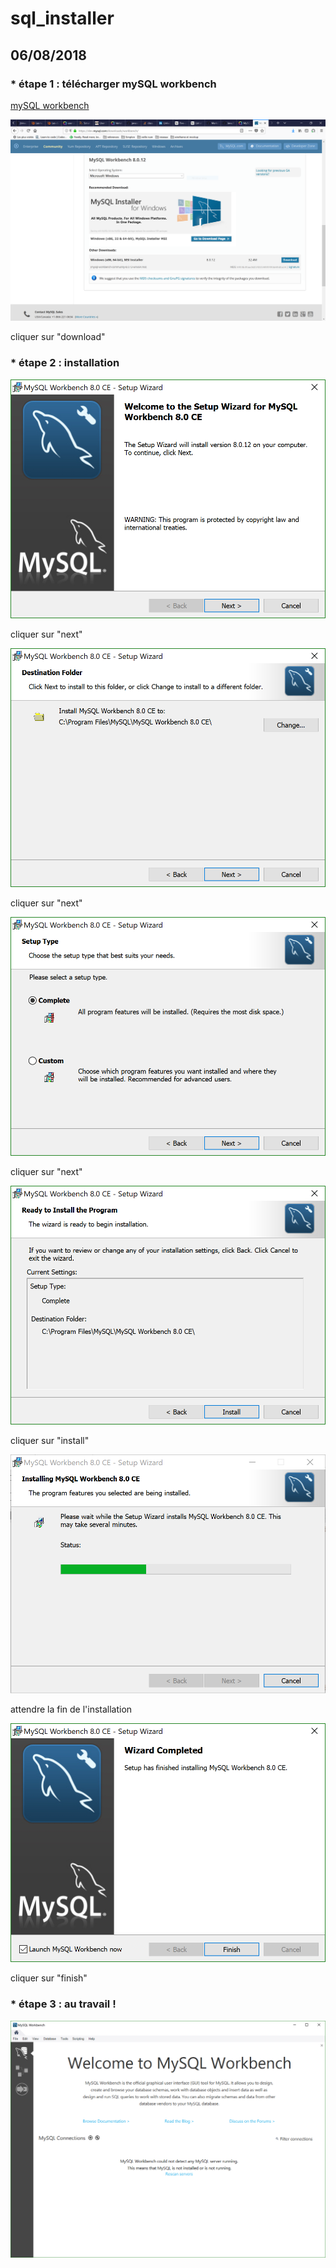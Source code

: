 # sql_installer

## 06/08/2018

### * étape 1 : télécharger mySQL workbench

[mySQL workbench](https://dev.mysql.com/downloads/workbench/)

![telechargement](https://github.com/jbinaux/sql_installer/blob/master/img_readme/telechargement.PNG "telechargement")

cliquer sur "download"

### * étape 2 : installation

![etape 1](https://github.com/jbinaux/sql_installer/blob/master/img_readme/etape1.PNG "etape 1")

cliquer sur "next"

![etape 2](https://github.com/jbinaux/sql_installer/blob/master/img_readme/etape2.PNG "etape 2")

cliquer sur "next"

![etape 3](https://github.com/jbinaux/sql_installer/blob/master/img_readme/etape3.PNG "etape 3")

cliquer sur "next"

![etape 4](https://github.com/jbinaux/sql_installer/blob/master/img_readme/etape4.PNG "etape 4")

cliquer sur "install"

![etape 5](https://github.com/jbinaux/sql_installer/blob/master/img_readme/etape5.PNG "etape 5")

attendre la fin de l'installation

![etape 6](https://github.com/jbinaux/sql_installer/blob/master/img_readme/etape6.PNG "etape 6")

cliquer sur "finish"


### * étape 3 : au travail !

![etape 7](https://github.com/jbinaux/sql_installer/blob/master/img_readme/etape7.PNG "etape 7")
